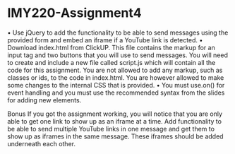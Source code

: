 # IMY220-Assignment4

• Use jQuery to add the functionality to be able to send messages using the provided form and embed an iframe if a YouTube link is detected.
• Download index.html from ClickUP. This file contains the markup for an input tag and two buttons that you will use to send messages. You will need to create and include a new file called script.js which will contain all the code for this assignment. You are not allowed to add any markup, such as classes or ids, to the code in index.html. You are however allowed to make some changes to the internal CSS that is provided.
• You must use.on() for event handling and you must use the recommended syntax from the slides for adding new elements.

Bonus
If you got the assignment working, you will notice that you are only able to get one link to show up as an iframe at a time. Add functionality to be able to send multiple YouTube links in one message and get them to show up as iframes in the same message. These iframes should be added underneath each other.
